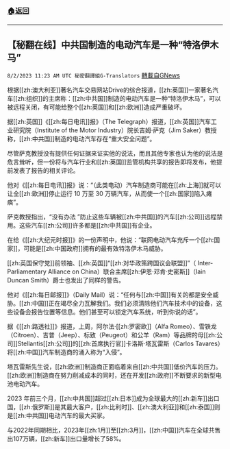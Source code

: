 ###  [:house:返回](README.md)
---


## 【秘翻在线】中共国制造的电动汽车是一种“特洛伊木马”
`8/2/2023 11:23 AM UTC 秘密翻譯組G-Translators` [轉載自GNews](https://gnews.org/articles/1512485)

根据[[zh:澳大利亚]]著名汽车交易网站Drive的综合报道，[[zh:英国]]一家著名汽车[[zh:组织]]的主席称：[[zh:中共国]]制造的电动汽车是一种“特洛伊木马”，可以被远程关闭，有可能给整个[[zh:英国]]和[[zh:欧洲]]造成严重破坏。

据[[zh:英国]]《[[zh:每日电讯]]报》（The Telegraph）报道，[[zh:英国]]汽车工业研究院（Institute of the Motor Industry）院长吉姆·萨克（Jim Saker）教授称，[[zh:中共国]]制造的电动汽车存在“重大安全问题”。

尽管萨克教授没有提供任何证据来证实他的说法，而且其他专家也认为他的说法是危言耸听，但一份将与汽车行业和[[zh:英国]]监管机构共享的报告即将发布，他提前发表了报告的相关评论。

他对《[[zh:每日电讯]]报》说：“（此类电动）汽车制造商可能在[[zh:上海]]就可以让全[[zh:欧洲]]停止运行 10 万至 30 万辆汽车，从而使一个[[zh:国家]]陷入瘫痪”。

萨克教授指出，“没有办法 ”防止这些车辆被[[zh:中共国]]的汽车[[zh:公司]]远程禁用。这些汽车[[zh:公司]]许多都是[[zh:中共国]]有企业。

在给《[[zh:大纪元时报]]》的一份声明中，他说：“联网电动汽车充斥一个[[zh:国家]]，可能是[[zh:中国政府]]拥有的最有效特洛伊木马威胁。

[[zh:英国保守党]]前领袖、[[zh:英国]]“[[zh:对华政策跨国议会联盟]]”（ Inter-Parliamentary Alliance on China）联合主席[[zh:伊恩·邓肯·史密斯]]（Iain Duncan Smith）爵士也发出了同样的警告。

他对《[[zh:每日邮报]]》（Daily Mail）说：“任何与[[zh:中国]]有关的都是安全威胁。[[zh:中国]]正在竭尽全力瓦解我们。我们必须清除他们汽车技术中的设备，这些设备会报告位置等信息。他们甚至可以锁定汽车系统，听到你说的话”。

据《[[zh:路透社]]》报道，上周，阿尔法·[[zh:罗密欧]]（Alfa Romeo）、雪铁龙（Citroen）、吉普（Jeep）、标致（Peugeot）和公羊（Ram）等品牌的母[[zh:公司]]Stellantis[[zh:公司]]的[[zh:首席执行官]]卡洛斯·塔瓦雷斯（Carlos Tavares）将[[zh:中国]]汽车制造商的涌入称为“入侵”。

塔瓦雷斯先生说，[[zh:欧洲]]制造商正面临着来自[[zh:中共国]]低价汽车的压力。[[zh:欧洲]]制造商在努力削减成本的同时，还在开发[[zh:政府]]不断要求的新型电池电动汽车。

2023 年前三个月，[[zh:中共国]]超过[[zh:日本]]成为全球最大的[[zh:新车]]出口国，[[zh:俄罗斯]]是其最大客户，[[zh:比利时]]、[[zh:澳大利亚]]和[[zh:泰国]]则是[[zh:中共国]]电动汽车的最大买家。

与2022年同期相比，2023年[[zh:1月]]至[[zh:3月]]，[[zh:中国]]汽车在全球共售出107万辆，[[zh:新车]]出口量增长了58%。
